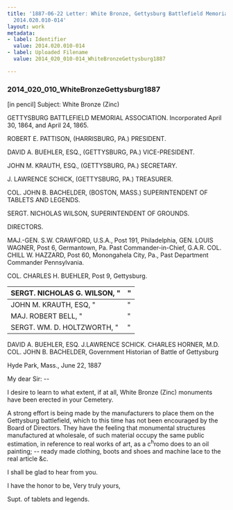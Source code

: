 ```yaml
---
title: '1887-06-22 Letter: White Bronze, Gettysburg Battlefield Memorial Association,
  2014.020.010-014'
layout: work
metadata:
- label: Identifier
  value: 2014.020.010-014
- label: Uploaded Filename
  value: 2014_020_010-014_WhiteBronzeGettysburg1887

---
```

<div class="pages">
<div id="page-1653865">
<h3><a name="page-1653865">2014_020_010_WhiteBronzeGettysburg1887</a></h3>
<div class="page-content">
<p>[in pencil] Subject: White Bronze (Zinc)</p>
<p>GETTYSBURG <span class='line-break'> </span>BATTLEFIELD MEMORIAL ASSOCIATION.<span class='line-break'> </span>Incorporated April 30, 1864, and April 24, 1865.</p>
<p>ROBERT E. PATTISON, (HARRISBURG, PA.)<span class='line-break'> </span>PRESIDENT.</p>
<p>DAVID A. BUEHLER, ESQ., (GETTYSBURG, PA.)<span class='line-break'> </span>VICE-PRESIDENT.</p>
<p>JOHN M. KRAUTH, ESQ., (GETTYSBURG, PA.)<span class='line-break'> </span>SECRETARY.</p>
<p>J. LAWRENCE SCHICK, (GETTYSBURG, PA.)<span class='line-break'> </span>TREASURER.</p>
<p>COL. JOHN B. BACHELDER, (BOSTON, MASS.)<span class='line-break'> </span>SUPERINTENDENT OF TABLETS AND LEGENDS.</p>
<p>SERGT. NICHOLAS WILSON,<span class='line-break'> </span>SUPERINTENDENT OF GROUNDS.</p>
<p>DIRECTORS.</p>
<p>MAJ.-GEN. S.W. CRAWFORD, U.S.A., Post 191, Philadelphia,<span class='line-break'> </span>GEN. LOUIS WAGNER, Post 6, Germantown, Pa.<span class='line-break'> </span>Past Commander-in-Chief, G.A.R.<span class='line-break'> </span>COL. CHILL W. HAZZARD, Post 60, Monongahela City, Pa.,<span class='line-break'> </span>Past Department Commander Pennsylvania.</p>
<p>COL. CHARLES H. BUEHLER, Post 9, Gettysburg.<span class='line-break'> </span><table class='tabular'><thead><span class='line-break'> </span><tr><th>SERGT. NICHOLAS G. WILSON, "</th> <th>"<span class='line-break'> </span></th></tr></thead> <tbody> <tr><td>JOHN M. KRAUTH, ESQ, "</td> <td>"</td> </tr> <tr><td>MAJ. ROBERT BELL, "</td> <td>"</td> </tr> <tr><td>SERGT. WM. D. HOLTZWORTH, "</td> <td>"</td> </tr> </tbody> </table> DAVID A. BUEHLER, ESQ.<span class='line-break'> </span>J.LAWRENCE SCHICK.<span class='line-break'> </span>CHARLES HORNER, M.D.<span class='line-break'> </span>COL. JOHN B. BACHELDER,<span class='line-break'> </span>Government Historian of Battle of Gettysburg</p>
<p>Hyde Park, Mass., June 22, 1887</p>
<p>My dear Sir: --</p>
<p>I desire to learn to what extent, if at all, White Bronze<span class='line-break'> </span>(Zinc) monuments have been erected in your Cemetery.</p>
<p>A strong effort is being made by the manufacturers to<span class='line-break'> </span>place them on the Gettysburg battlefield, which to this time has not <span class='line-break'> </span>been encouraged by the Board of Directors. They have the feeling<span class='line-break'> </span>that monumental structures manufactured at wholesale, of such material<span class='line-break'> </span>occupy the same public estimation, in reference to real<span class='line-break'> </span>works of art, as a c<sup>h</sup>romo does to an oil painting; -- ready made clothing,<span class='line-break'> </span>boots and shoes and machine lace to the real article &amp;c.</p>
<p>I shall be glad to hear from you.</p>
<p>I have the honor to be,<span class='line-break'> </span>Very truly yours,</p>
<p>Supt. of tablets and legends.</p>
</div>
</div>
<br />
</div>
